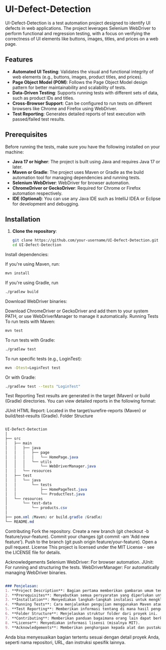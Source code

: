# UI-Defect-Detection

UI-Defect-Detection is a test automation project designed to identify UI defects in web applications. The project leverages Selenium WebDriver to perform functional and regression testing, with a focus on verifying the correctness of UI elements like buttons, images, titles, and prices on a web page.

## Features

- **Automated UI Testing**: Validates the visual and functional integrity of web elements (e.g., buttons, images, product titles, and prices).
- **Page Object Model (POM)**: Follows the Page Object Model design pattern for better maintainability and scalability of tests.
- **Data-Driven Testing**: Supports running tests with different sets of data, such as product IDs and titles.
- **Cross-Browser Support**: Can be configured to run tests on different browsers like Chrome and Firefox using WebDriver.
- **Test Reporting**: Generates detailed reports of test execution with passed/failed test results.

## Prerequisites

Before running the tests, make sure you have the following installed on your machine:

- **Java 17 or higher**: The project is built using Java and requires Java 17 or later.
- **Maven or Gradle**: The project uses Maven or Gradle as the build automation tool for managing dependencies and running tests.
- **Selenium WebDriver**: WebDriver for browser automation.
- **ChromeDriver or GeckoDriver**: Required for Chrome or Firefox automation respectively.
- **IDE (Optional)**: You can use any Java IDE such as IntelliJ IDEA or Eclipse for development and debugging.

## Installation

1. **Clone the repository**:

   ```bash
   git clone https://github.com/your-username/UI-Defect-Detection.git
   cd UI-Defect-Detection
Install dependencies:

If you're using Maven, run:

```bash
mvn install
```
If you're using Gradle, run
```bash
./gradlew build
```
Download WebDriver binaries:

Download ChromeDriver or GeckoDriver and add them to your system PATH, or use WebDriverManager to manage it automatically.
Running Tests
To run tests with Maven:

```bash
mvn test
```
To run tests with Gradle:
```bash
./gradlew test
```
To run specific tests (e.g., LoginTest):

```bash
mvn -Dtest=LoginTest test
```
Or with Gradle:

```bash
./gradlew test --tests "LoginTest"
```
Test Reporting
Test results are generated in the target (Maven) or build (Gradle) directories. You can view detailed reports in the following format:

JUnit HTML Report: Located in the target/surefire-reports (Maven) or build/test-results (Gradle).
Folder Structure
```scss

UI-Defect-Detection
│
├── src
│   ├── main
│   │   ├── java
│   │   │   ├── page
│   │   │   │   └── HomePage.java
│   │   │   └── utils
│   │   │       └── WebDriverManager.java
│   │   └── resources
│   ├── test
│   │   └── java
│   │       └── tests
│   │           ├── HomePageTest.java
│   │           └── ProductTest.java
│   └── resources
│       └── test-data
│           └── products.csv
│
├── pom.xml (Maven) or build.gradle (Gradle)
└── README.md
```
Contributing
Fork the repository.
Create a new branch (git checkout -b feature/your-feature).
Commit your changes (git commit -am 'Add new feature').
Push to the branch (git push origin feature/your-feature).
Open a pull request.
License
This project is licensed under the MIT License - see the LICENSE file for details.

Acknowledgements
Selenium WebDriver: For browser automation.
JUnit: For running and structuring the tests.
WebDriverManager: For automatically managing WebDriver binaries.
```markdown

### Penjelasan:
1. **Project Description**: Bagian pertama memberikan gambaran umum tentang apa yang dilakukan oleh proyek ini, seperti pengujian otomatis UI menggunakan Selenium WebDriver.
2. **Prerequisites**: Menyebutkan semua persyaratan yang diperlukan untuk menjalankan proyek ini.
3. **Installation**: Menyediakan langkah-langkah instalasi untuk mengkloning repositori dan mengatur dependensi.
4. **Running Tests**: Cara menjalankan pengujian menggunakan Maven atau Gradle.
5. **Test Reporting**: Memberikan informasi tentang di mana hasil pengujian dapat ditemukan.
6. **Folder Structure**: Menjelaskan struktur folder dari proyek ini.
7. **Contributing**: Memberikan panduan bagaimana orang lain dapat berkontribusi pada proyek ini.
8. **License**: Menyediakan informasi lisensi (misalnya MIT).
9. **Acknowledgements**: Memberikan penghargaan kepada alat dan pustaka yang digunakan dalam proyek ini.
```
Anda bisa menyesuaikan bagian tertentu sesuai dengan detail proyek Anda, seperti nama repositori, URL, dan instruksi spesifik lainnya.
